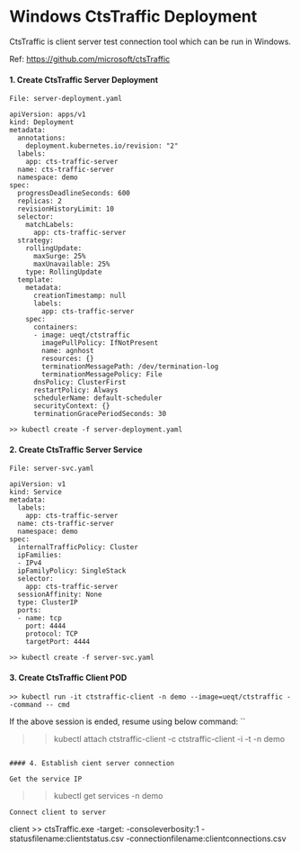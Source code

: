 # Windows CtsTraffic Deployment

CtsTraffic is client server test connection tool which can be run in Windows.

Ref: https://github.com/microsoft/ctsTraffic

#### 1. Create CtsTraffic Server Deployment

```
File: server-deployment.yaml
```

```
apiVersion: apps/v1
kind: Deployment
metadata:
  annotations:
    deployment.kubernetes.io/revision: "2"
  labels:
    app: cts-traffic-server
  name: cts-traffic-server
  namespace: demo
spec:
  progressDeadlineSeconds: 600
  replicas: 2
  revisionHistoryLimit: 10
  selector:
    matchLabels:
      app: cts-traffic-server
  strategy:
    rollingUpdate:
      maxSurge: 25%
      maxUnavailable: 25%
    type: RollingUpdate
  template:
    metadata:
      creationTimestamp: null
      labels:
        app: cts-traffic-server
    spec:
      containers:
      - image: ueqt/ctstraffic
        imagePullPolicy: IfNotPresent
        name: agnhost
        resources: {}
        terminationMessagePath: /dev/termination-log
        terminationMessagePolicy: File
      dnsPolicy: ClusterFirst
      restartPolicy: Always
      schedulerName: default-scheduler
      securityContext: {}
      terminationGracePeriodSeconds: 30
```
```
>> kubectl create -f server-deployment.yaml
```

#### 2. Create CtsTraffic Server Service

```
File: server-svc.yaml
```
```
apiVersion: v1
kind: Service
metadata:
  labels:
    app: cts-traffic-server
  name: cts-traffic-server
  namespace: demo
spec:
  internalTrafficPolicy: Cluster
  ipFamilies:
  - IPv4
  ipFamilyPolicy: SingleStack
  selector:
    app: cts-traffic-server
  sessionAffinity: None
  type: ClusterIP
  ports:
  - name: tcp
    port: 4444
    protocol: TCP
    targetPort: 4444
```
```
>> kubectl create -f server-svc.yaml
```

#### 3. Create CtsTraffic Client POD

```
>> kubectl run -it ctstraffic-client -n demo --image=ueqt/ctstraffic --command -- cmd
```

If the above session is ended, resume using below command:
``
>> kubectl attach ctstraffic-client -c ctstraffic-client -i -t -n demo
```

#### 4. Establish cient server connection

Get the service IP
```
>> kubectl get services -n demo
```
Connect client to server
```
client >> ctsTraffic.exe -target:<Server Service IP> -consoleverbosity:1 -statusfilename:clientstatus.csv -connectionfilename:clientconnections.csv
```
